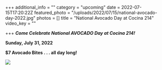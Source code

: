 +++
additional_info = ""
category = "upcoming"
date = 2022-07-15T17:20:22Z
featured_photo = "/uploads/2022/07/15/national-avocado-day-2022.jpg"
photos = []
title = "National Avocado Day at Cocina 214"
video_key = ""

+++
**_Come Celebrate National AVOCADO Day at Cocina 214!_**

**Sunday, July 31, 2022**

**$7 Avocado Bites . . . all day long!**

![](/uploads/2022/07/15/national-avocado-day-2022.jpg)